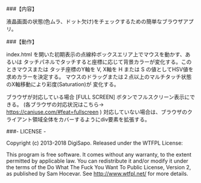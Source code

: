 ###【内容】

液晶画面の状態(色ムラ、ドット欠け)をチェックするための簡単なブラウザアプリ。

###【動作】

index.html を開いた初期表示の点線枠ボックスエリア上でマウスを動かす、あるいは
タッチパネルでタッチすると座標に応じて背景カラーが変化する。このときマウスまたは
タッチ座標のY軸を V, X軸を H または S の値としてHSV値を求めカラーを決定する。
マウスのドラッグまたは２点以上のマルチタッチ状態のX軸移動により彩度(Saturation)が
変化する。

ブラウザが対応している場合 [FULL SCREEN] ボタンでフルスクリーン表示にできる。
(各ブラウザの対応状況はこちら→ https://caniuse.com/#feat=fullscreen )
対応していない場合は、ブラウザのクライアント領域全体をカバーするようにdiv要素を拡張する。

###- LICENSE -

Copyright (c) 2013-2018 DigiSapo.  Released under the WTFPL License:

This program is free software. It comes without any warranty, to 
the extent permitted by applicable law. You can redistribute it 
and/or modify it under the terms of the Do What The Fuck You Want 
To Public License, Version 2, as published by Sam Hocevar. See 
http://www.wtfpl.net/ for more details.

